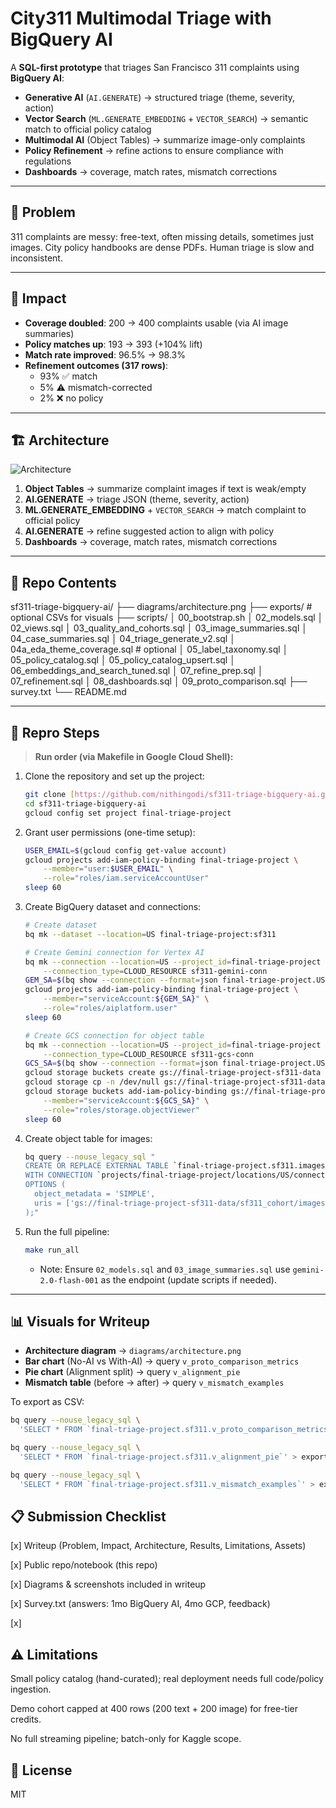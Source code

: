 # City311 Multimodal Triage with BigQuery AI

A **SQL-first prototype** that triages San Francisco 311 complaints using **BigQuery AI**:

-   **Generative AI** (`AI.GENERATE`) → structured triage (theme, severity, action)
-   **Vector Search** (`ML.GENERATE_EMBEDDING` + `VECTOR_SEARCH`) → semantic match to official policy catalog
-   **Multimodal AI** (Object Tables) → summarize image-only complaints
-   **Policy Refinement** → refine actions to ensure compliance with regulations
-   **Dashboards** → coverage, match rates, mismatch corrections

---

## 📌 Problem

311 complaints are messy: free-text, often missing details, sometimes just images.
City policy handbooks are dense PDFs. Human triage is slow and inconsistent.

---

## 🚀 Impact

-   **Coverage doubled**: 200 → 400 complaints usable (via AI image summaries)
-   **Policy matches up**: 193 → 393 (+104% lift)
-   **Match rate improved**: 96.5% → 98.3%
-   **Refinement outcomes (317 rows)**:
    -   93% ✅ match
    -   5% ⚠ mismatch-corrected
    -   2% ❌ no policy

---

## 🏗 Architecture
![Architecture](diagrams/architecture.png)

1.  **Object Tables** → summarize complaint images if text is weak/empty
2.  **AI.GENERATE** → triage JSON (theme, severity, action)
3.  **ML.GENERATE_EMBEDDING** + `VECTOR_SEARCH` → match complaint to official policy
4.  **AI.GENERATE** → refine suggested action to align with policy
5.  **Dashboards** → coverage, match rates, mismatch corrections

---

## 📂 Repo Contents

sf311-triage-bigquery-ai/
├── diagrams/architecture.png
├── exports/ # optional CSVs for visuals
├── scripts/
│ 00_bootstrap.sh
│ 02_models.sql
│ 02_views.sql
│ 03_quality_and_cohorts.sql
│ 03_image_summaries.sql
│ 04_case_summaries.sql
│ 04_triage_generate_v2.sql
│ 04a_eda_theme_coverage.sql # optional
│ 05_label_taxonomy.sql
│ 05_policy_catalog.sql
│ 05_policy_catalog_upsert.sql
│ 06_embeddings_and_search_tuned.sql
│ 07_refine_prep.sql
│ 07_refinement.sql
│ 08_dashboards.sql
│ 09_proto_comparison.sql
├── survey.txt
└── README.md

---

## 🔧 Repro Steps

> **Run order (via Makefile in Google Cloud Shell):**

1.  Clone the repository and set up the project:
    ```bash
    git clone [https://github.com/nithingodi/sf311-triage-bigquery-ai.git](https://github.com/nithingodi/sf311-triage-bigquery-ai.git)
    cd sf311-triage-bigquery-ai
    gcloud config set project final-triage-project
    ```

2.  Grant user permissions (one-time setup):
    ```bash
    USER_EMAIL=$(gcloud config get-value account)
    gcloud projects add-iam-policy-binding final-triage-project \
        --member="user:$USER_EMAIL" \
        --role="roles/iam.serviceAccountUser"
    sleep 60
    ```

3.  Create BigQuery dataset and connections:
    ```bash
    # Create dataset
    bq mk --dataset --location=US final-triage-project:sf311

    # Create Gemini connection for Vertex AI
    bq mk --connection --location=US --project_id=final-triage-project \
        --connection_type=CLOUD_RESOURCE sf311-gemini-conn
    GEM_SA=$(bq show --connection --format=json final-triage-project.US.sf311-gemini-conn | jq -r '.cloudResource.serviceAccountId')
    gcloud projects add-iam-policy-binding final-triage-project \
        --member="serviceAccount:${GEM_SA}" \
        --role="roles/aiplatform.user"
    sleep 60

    # Create GCS connection for object table
    bq mk --connection --location=US --project_id=final-triage-project \
        --connection_type=CLOUD_RESOURCE sf311-gcs-conn
    GCS_SA=$(bq show --connection --format=json final-triage-project.US.sf311-gcs-conn | jq -r '.cloudResource.serviceAccountId')
    gcloud storage buckets create gs://final-triage-project-sf311-data --location=US --uniform-bucket-level-access
    gcloud storage cp -n /dev/null gs://final-triage-project-sf311-data/sf311_cohort/images/.keep
    gcloud storage buckets add-iam-policy-binding gs://final-triage-project-sf311-data \
        --member="serviceAccount:${GCS_SA}" \
        --role="roles/storage.objectViewer"
    sleep 60
    ```

4.  Create object table for images:
    ```bash
    bq query --nouse_legacy_sql "
    CREATE OR REPLACE EXTERNAL TABLE `final-triage-project.sf311.images_obj_cohort`
    WITH CONNECTION `projects/final-triage-project/locations/US/connections/sf311-gcs-conn`
    OPTIONS (
      object_metadata = 'SIMPLE',
      uris = ['gs://final-triage-project-sf311-data/sf311_cohort/images/*']
    );"
    ```

5.  Run the full pipeline:
    ```bash
    make run_all
    ```
    - Note: Ensure `02_models.sql` and `03_image_summaries.sql` use `gemini-2.0-flash-001` as the endpoint (update scripts if needed).

---

## 📊 Visuals for Writeup

-   **Architecture diagram** → `diagrams/architecture.png`
-   **Bar chart** (No-AI vs With-AI) → query `v_proto_comparison_metrics`
-   **Pie chart** (Alignment split) → query `v_alignment_pie`
-   **Mismatch table** (before → after) → query `v_mismatch_examples`

To export as CSV:
```bash
bq query --nouse_legacy_sql \
  'SELECT * FROM `final-triage-project.sf311.v_proto_comparison_metrics`' > exports/proto_metrics.csv

bq query --nouse_legacy_sql \
  'SELECT * FROM `final-triage-project.sf311.v_alignment_pie`' > exports/alignment_pie.csv

bq query --nouse_legacy_sql \
  'SELECT * FROM `final-triage-project.sf311.v_mismatch_examples`' > exports/mismatch_examples.csv
```

## 📋 Submission Checklist
[x] Writeup (Problem, Impact, Architecture, Results, Limitations, Assets)

[x] Public repo/notebook (this repo)

[x] Diagrams & screenshots included in writeup

[x] Survey.txt (answers: 1mo BigQuery AI, 4mo GCP, feedback)

[x] 

## ⚠️ Limitations
Small policy catalog (hand-curated); real deployment needs full code/policy ingestion.

Demo cohort capped at 400 rows (200 text + 200 image) for free-tier credits.

No full streaming pipeline; batch-only for Kaggle scope.

## 📑 License
MIT


